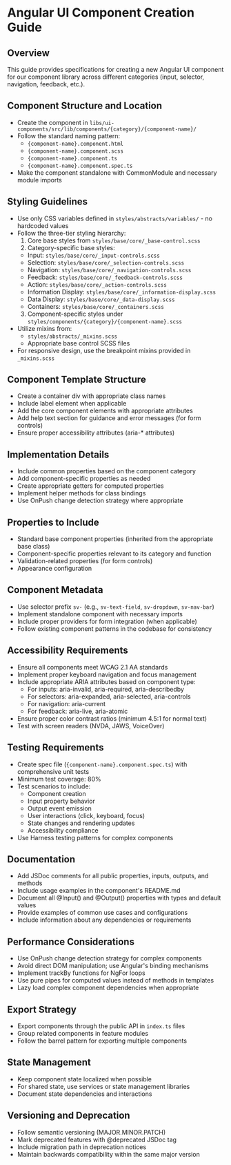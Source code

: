 # Angular UI Component Creation Guide

## Overview
This guide provides specifications for creating a new Angular UI component for our component library across different categories (input, selector, navigation, feedback, etc.).

## Component Structure and Location
- Create the component in `libs/ui-components/src/lib/components/{category}/{component-name}/`
- Follow the standard naming pattern:
  - `{component-name}.component.html`
  - `{component-name}.component.scss`
  - `{component-name}.component.ts`
  - `{component-name}.component.spec.ts`
- Make the component standalone with CommonModule and necessary module imports

## Styling Guidelines
- Use only CSS variables defined in `styles/abstracts/variables/` - no hardcoded values
- Follow the three-tier styling hierarchy:
  1. Core base styles from `styles/base/core/_base-control.scss`
  2. Category-specific base styles:
    - Input: `styles/base/core/_input-controls.scss`
     - Selection: `styles/base/core/_selection-controls.scss`
     - Navigation: `styles/base/core/_navigation-controls.scss`
     - Feedback: `styles/base/core/_feedback-controls.scss`
     - Action: `styles/base/core/_action-controls.scss`
     - Information Display: `styles/base/core/_information-display.scss`
     - Data Display: `styles/base/core/_data-display.scss`
     - Containers: `styles/base/core/_containers.scss`
  3. Component-specific styles under `styles/components/{category}/{component-name}.scss`
- Utilize mixins from:
  - `styles/abstracts/_mixins.scss`
  - Appropriate base control SCSS files
- For responsive design, use the breakpoint mixins provided in `_mixins.scss`

## Component Template Structure
- Create a container div with appropriate class names
- Include label element when applicable
- Add the core component elements with appropriate attributes
- Add help text section for guidance and error messages (for form controls)
- Ensure proper accessibility attributes (aria-* attributes)

## Implementation Details
- Include common properties based on the component category
- Add component-specific properties as needed
- Create appropriate getters for computed properties
- Implement helper methods for class bindings
- Use OnPush change detection strategy where appropriate

## Properties to Include
- Standard base component properties (inherited from the appropriate base class)
- Component-specific properties relevant to its category and function
- Validation-related properties (for form controls)
- Appearance configuration

## Component Metadata
- Use selector prefix `sv-` (e.g., `sv-text-field`, `sv-dropdown`, `sv-nav-bar`)
- Implement standalone component with necessary imports
- Include proper providers for form integration (when applicable)
- Follow existing component patterns in the codebase for consistency

## Accessibility Requirements
- Ensure all components meet WCAG 2.1 AA standards
- Implement proper keyboard navigation and focus management
- Include appropriate ARIA attributes based on component type:
  - For inputs: aria-invalid, aria-required, aria-describedby
  - For selectors: aria-expanded, aria-selected, aria-controls
  - For navigation: aria-current
  - For feedback: aria-live, aria-atomic
- Ensure proper color contrast ratios (minimum 4.5:1 for normal text)
- Test with screen readers (NVDA, JAWS, VoiceOver)

## Testing Requirements
- Create spec file (`{component-name}.component.spec.ts`) with comprehensive unit tests
- Minimum test coverage: 80%
- Test scenarios to include:
  - Component creation
  - Input property behavior
  - Output event emission
  - User interactions (click, keyboard, focus)
  - State changes and rendering updates
  - Accessibility compliance
- Use Harness testing patterns for complex components

## Documentation
- Add JSDoc comments for all public properties, inputs, outputs, and methods
- Include usage examples in the component's README.md
- Document all @Input() and @Output() properties with types and default values
- Provide examples of common use cases and configurations
- Include information about any dependencies or requirements

## Performance Considerations
- Use OnPush change detection strategy for complex components
- Avoid direct DOM manipulation; use Angular's binding mechanisms
- Implement trackBy functions for NgFor loops
- Use pure pipes for computed values instead of methods in templates
- Lazy load complex component dependencies when appropriate

## Export Strategy
- Export components through the public API in `index.ts` files
- Group related components in feature modules
- Follow the barrel pattern for exporting multiple components

## State Management
- Keep component state localized when possible
- For shared state, use services or state management libraries
- Document state dependencies and interactions

## Versioning and Deprecation
- Follow semantic versioning (MAJOR.MINOR.PATCH)
- Mark deprecated features with @deprecated JSDoc tag
- Include migration path in deprecation notices
- Maintain backwards compatibility within the same major version